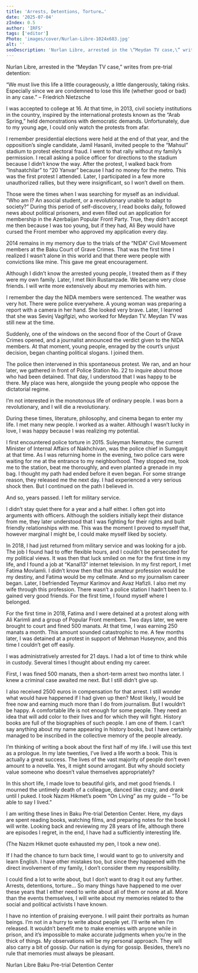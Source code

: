 ```yaml
---
title: 'Arrests, Detentions, Torture…'
date: '2025-07-04'
zIndex: 0.5
author: 'IRFS'
tags: ['editor']
Photo: 'images/cover/Nurlan-Libre-1024x683.jpg'
alt: ''
seoDescription: 'Nurlan Libre, arrested in the \“Meydan TV case,\” writes from pre-trial detention:<br><br>\“We must live this life a little courageously, a little dangerously, taking risks. Especially since we are condemned to lose this life (whether good or bad) in any case.\” – Friedrich Nietzsche<br><br>I was accepted to college at 16. At that time, in 2013, civil society institutions in the country, inspired by the international protests known as the “Arab Spring,” held demonstrations with democratic demands. Unfortunately, due to my young age, I could only watch the protests from afar.'
---
```

Nurlan Libre, arrested in the “Meydan TV case,” writes from pre-trial detention:

“We must live this life a little courageously, a little dangerously, taking risks. Especially since we are condemned to lose this life (whether good or bad) in any case.” – Friedrich Nietzsche

I was accepted to college at 16. At that time, in 2013, civil society institutions in the country, inspired by the international protests known as the “Arab Spring,” held demonstrations with democratic demands. Unfortunately, due to my young age, I could only watch the protests from afar.

I remember presidential elections were held at the end of that year, and the opposition’s single candidate, Jamil Hasanli, invited people to the “Mahsul” stadium to protest electoral fraud. I went to that rally without my family’s permission. I recall asking a police officer for directions to the stadium because I didn’t know the way. After the protest, I walked back from “Inshaatchilar” to “20 Yanvar” because I had no money for the metro. This was the first protest I attended. Later, I participated in a few more unauthorized rallies, but they were insignificant, so I won’t dwell on them.

Those were the times when I was searching for myself as an individual. “Who am I? An asocial student, or a revolutionary unable to adapt to society?” During this period of self-discovery, I read books daily, followed news about political prisoners, and even filled out an application for membership in the Azerbaijan Popular Front Party. True, they didn’t accept me then because I was too young, but if they had, Ali Bey would have cursed the Front member who approved my application every day.

2014 remains in my memory due to the trials of the “N!DA” Civil Movement members at the Baku Court of Grave Crimes. That was the first time I realized I wasn’t alone in this world and that there were people with convictions like mine. This gave me great encouragement.

Although I didn’t know the arrested young people, I treated them as if they were my own family. Later, I met Ilkin Rustamzade. We became very close friends. I will write more extensively about my memories with him.

I remember the day the NIDA members were sentenced. The weather was very hot. There were police everywhere. A young woman was preparing a report with a camera in her hand. She looked very brave. Later, I learned that she was Sevinj Vagifgizi, who worked for Meydan TV. Meydan TV was still new at the time.

Suddenly, one of the windows on the second floor of the Court of Grave Crimes opened, and a journalist announced the verdict given to the NIDA members. At that moment, young people, enraged by the court’s unjust decision, began chanting political slogans. I joined them.

The police then intervened in this spontaneous protest. We ran, and an hour later, we gathered in front of Police Station No. 22 to inquire about those who had been detained. That day, I understood that I was happy to be there. My place was here, alongside the young people who oppose the dictatorial regime.

I’m not interested in the monotonous life of ordinary people. I was born a revolutionary, and I will die a revolutionary.

During these times, literature, philosophy, and cinema began to enter my life. I met many new people. I worked as a waiter. Although I wasn’t lucky in love, I was happy because I was realizing my potential.

I first encountered police torture in 2015. Suleyman Nematov, the current Minister of Internal Affairs of Nakhchivan, was the police chief in Sumgayit at that time. As I was returning home in the evening, two police cars were waiting for me at the entrance to my neighborhood. They stopped me, took me to the station, beat me thoroughly, and even planted a grenade in my bag. I thought my path had ended before it even began. For some strange reason, they released me the next day. I had experienced a very serious shock then. But I continued on the path I believed in.

And so, years passed. I left for military service.

I didn’t stay quiet there for a year and a half either. I often got into arguments with officers. Although the soldiers initially kept their distance from me, they later understood that I was fighting for their rights and built friendly relationships with me. This was the moment I proved to myself that, however marginal I might be, I could make myself liked by society.

In 2018, I had just returned from military service and was looking for a job. The job I found had to offer flexible hours, and I couldn’t be persecuted for my political views. It was then that luck smiled on me for the first time in my life, and I found a job at “Kanal13” internet television. In my first report, I met Fatima Movlamli. I didn’t know then that this amateur profession would be my destiny, and Fatima would be my cellmate. And so my journalism career began. Later, I befriended Teymur Karimov and Avaz Hafizli. I also met my wife through this profession. There wasn’t a police station I hadn’t been to. I gained very good friends. For the first time, I found myself where I belonged.

For the first time in 2018, Fatima and I were detained at a protest along with Ali Karimli and a group of Popular Front members. Two days later, we were brought to court and fined 500 manats. At that time, I was earning 250 manats a month. This amount sounded catastrophic to me. A few months later, I was detained at a protest in support of Mehman Huseynov, and this time I couldn’t get off easily.

I was administratively arrested for 21 days. I had a lot of time to think while in custody. Several times I thought about ending my career.

First, I was fined 500 manats, then a short-term arrest two months later. I knew a criminal case awaited me next. But I still didn’t give up.

I also received 2500 euros in compensation for that arrest. I still wonder what would have happened if I had given up then? Most likely, I would be free now and earning much more than I do from journalism. But I wouldn’t be happy. A comfortable life is not enough for some people. They need an idea that will add color to their lives and for which they will fight. History books are full of the biographies of such people. I am one of them. I can’t say anything about my name appearing in history books, but I have certainly managed to be inscribed in the collective memory of the people already.

I’m thinking of writing a book about the first half of my life. I will use this text as a prologue. In my late twenties, I’ve lived a life worth a book. This is actually a great success. The lives of the vast majority of people don’t even amount to a novella. Yes, it might sound arrogant. But why should society value someone who doesn’t value themselves appropriately?

In this short life, I made love to beautiful girls, and met good friends. I mourned the untimely death of a colleague, danced like crazy, and drank until I puked. I took Nazım Hikmet’s poem “On Living” as my guide – “To be able to say I lived.”

I am writing these lines in Baku Pre-trial Detention Center. Here, my days are spent reading books, watching films, and preparing notes for the book I will write. Looking back and reviewing my 28 years of life, although there are episodes I regret, in the end, I have had a sufficiently interesting life.

(The Nazım Hikmet quote exhausted my pen, I took a new one).

If I had the chance to turn back time, I would want to go to university and learn English. I have other mistakes too, but since they happened with the direct involvement of my family, I don’t consider them my responsibility.

I could find a lot to write about, but I don’t want to drag it out any further. Arrests, detentions, torture… So many things have happened to me over these years that I either need to write about all of them or none at all. More than the events themselves, I will write about my memories related to the social and political activists I have known.

I have no intention of praising everyone. I will paint their portraits as human beings. I’m not in a hurry to write about people yet. I’ll write when I’m released. It wouldn’t benefit me to make enemies with anyone while in prison, and it’s impossible to make accurate judgments when you’re in the thick of things. My observations will be my personal approach. They will also carry a bit of gossip. Our nation is dying for gossip. Besides, there’s no rule that memories must always be pleasant.

Nurlan Libre Baku Pre-trial Detention Center